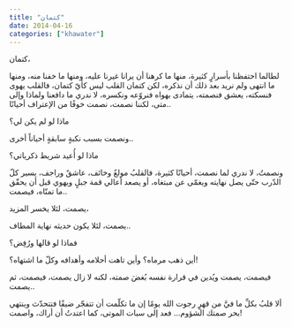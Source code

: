 ```yaml
---
title: "كتمان"
date: 2014-04-16
categories: ["khawater"]
---
```




كتمان،

لطالما احتفظنا بأسرارٍ كثيرة، منها ما كرهنا أن يرانا غيرنا عليه، ومنها ما خفنا منه، ومنها ما انتهى ولم نريد بعد ذلك أن نذكره،  لكن كتمان القلب ليس كأيّ كتمان، فالقلب يهوى فنسكته، يعشق فنصمته، يتمادى بهواه فنروّعه ونكسره، لا ندري ما دافعنا ولماذا وإلى متى، لكننا نصمت، نصمت خوفًا من الإعتراف أحيانًا..

ماذا لو لم يكن لي؟

ونصمت بسبب نكبةٍ سابقةٍ أحياناً أخرى..

ماذا لو أُعيد شريط ذكرياتي؟

ونصمتُ، لا ندري لما نصمت، أحيانًا كثيرة، فالقلبُ مولعٌ وخائف، عاشقٌ وراجف، يسير كلّ الدّرب حتّى يصل نهايته ويغمّى عن مبتغاه، أو يصعد أعالي قمة جبلٍ ويهوي قبل أن يحقّق ما تمنّاه،  فيصمت..

يصمت، لئلا يخسر المزيد،

يصمت، لئلا يكون حديثه نهاية المطاف..

فماذا لو قالها ورُفِض؟

أين ذهب مرماه؟  وأين تاهت أحلامه وأهدافه وكلّ ما اشتهاه؟!

فيصمت، يصمت ويُدين في قرارة نفسه بُغضَ صمته، لكنه لا زال يصمت، فيصمت، ثم يصمت..

ألا قلبُ بكلِّ ما فيَّ من قهرٍ رجوت الله يومًا إن ما تكلّمت أن تتفجّر ضيقًا فتتحدّث وينتهي بحر صمتك الشؤوم… فعد إلى سبات الموتى، كما اعتدتُ أن أراك، واصمت!
